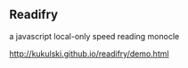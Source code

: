 Readifry
----
a javascript local-only speed reading monocle

http://kukulski.github.io/readifry/demo.html

